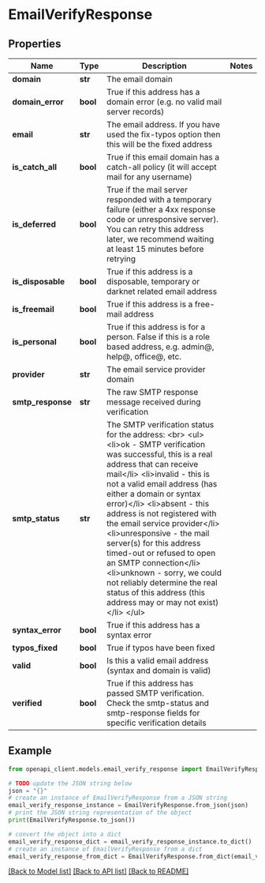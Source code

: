 # EmailVerifyResponse


## Properties

Name | Type | Description | Notes
------------ | ------------- | ------------- | -------------
**domain** | **str** | The email domain | 
**domain_error** | **bool** | True if this address has a domain error (e.g. no valid mail server records) | 
**email** | **str** | The email address. If you have used the fix-typos option then this will be the fixed address | 
**is_catch_all** | **bool** | True if this email domain has a catch-all policy (it will accept mail for any username) | 
**is_deferred** | **bool** | True if the mail server responded with a temporary failure (either a 4xx response code or unresponsive server). You can retry this address later, we recommend waiting at least 15 minutes before retrying | 
**is_disposable** | **bool** | True if this address is a disposable, temporary or darknet related email address | 
**is_freemail** | **bool** | True if this address is a free-mail address | 
**is_personal** | **bool** | True if this address is for a person. False if this is a role based address, e.g. admin@, help@, office@, etc. | 
**provider** | **str** | The email service provider domain | 
**smtp_response** | **str** | The raw SMTP response message received during verification | 
**smtp_status** | **str** | The SMTP verification status for the address: &lt;br&gt; &lt;ul&gt; &lt;li&gt;ok - SMTP verification was successful, this is a real address that can receive mail&lt;/li&gt; &lt;li&gt;invalid - this is not a valid email address (has either a domain or syntax error)&lt;/li&gt; &lt;li&gt;absent - this address is not registered with the email service provider&lt;/li&gt; &lt;li&gt;unresponsive - the mail server(s) for this address timed-out or refused to open an SMTP connection&lt;/li&gt; &lt;li&gt;unknown - sorry, we could not reliably determine the real status of this address (this address may or may not exist)&lt;/li&gt; &lt;/ul&gt; | 
**syntax_error** | **bool** | True if this address has a syntax error | 
**typos_fixed** | **bool** | True if typos have been fixed | 
**valid** | **bool** | Is this a valid email address (syntax and domain is valid) | 
**verified** | **bool** | True if this address has passed SMTP verification. Check the smtp-status and smtp-response fields for specific verification details | 

## Example

```python
from openapi_client.models.email_verify_response import EmailVerifyResponse

# TODO update the JSON string below
json = "{}"
# create an instance of EmailVerifyResponse from a JSON string
email_verify_response_instance = EmailVerifyResponse.from_json(json)
# print the JSON string representation of the object
print(EmailVerifyResponse.to_json())

# convert the object into a dict
email_verify_response_dict = email_verify_response_instance.to_dict()
# create an instance of EmailVerifyResponse from a dict
email_verify_response_from_dict = EmailVerifyResponse.from_dict(email_verify_response_dict)
```
[[Back to Model list]](../README.md#documentation-for-models) [[Back to API list]](../README.md#documentation-for-api-endpoints) [[Back to README]](../README.md)



